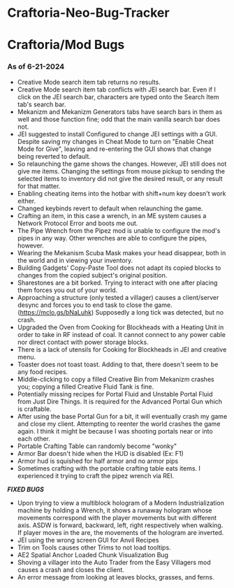 # Craftoria-Neo-Bug-Tracker

# Craftoria/Mod Bugs
### As of 6-21-2024

- Creative Mode search item tab returns no results.
- Creative Mode search item tab conflicts with JEI search bar. Even if I click on the JEI search bar, characters are typed onto the Search Item tab's search bar.
- Mekanizm and Mekanizm Generators tabs have search bars in them as well and those function fine; odd that the main vanilla search bar does not.
- JEI suggested to install Configured to change JEI settings with a GUI. Despite saving my changes in Cheat Mode to turn on "Enable Cheat Mode for Give", leaving and re-entering the GUI shows that change being reverted to default.
- So relaunching the game shows the changes. However, JEI still does not give me items. Changing the settings from mouse pickup to sending the selected items to inventory did not give the desired result, or any result for that matter.
- Enabling cheating items into the hotbar with shift+num key doesn't work either.
- Changed keybinds revert to default when relaunching the game.
- Crafting an item, in this case a wrench, in an ME system causes a Network Protocol Error and boots me out.
- The Pipe Wrench from the Pipez mod is unable to configure the mod's pipes in any way. Other wrenches are able to configure the pipes, however.
- Wearing the Mekanism Scuba Mask makes your head disappear, both in the world and in viewing your inventory.
- Building Gadgets' Copy-Paste Tool does not adapt its copied blocks to changes from the copied subject's original position.
- Sharestones are a bit borked. Trying to interact with one after placing them forces you out of your world.
- Approaching a structure (only tested a villager) causes a client/server desync and forces you to end task to close the game. (<https://mclo.gs/bNaLuhk>) Supposedly a long tick was detected, but no crash.
- Upgraded the Oven from Cooking for Blockheads with a Heating Unit in order to take in RF instead of coal. It cannot connect to any power cable nor direct contact with power storage blocks.
- There is a lack of utensils for Cooking for Blockheads in JEI and creative menu.
- Toaster does not toast toast. Adding to that, there doesn't seem to be any food recipes.
- Middle-clicking to copy a filled Creative Bin from Mekanizm crashes you; copying a filled Creative Fluid Tank is fine.
- Potentially missing recipes for Portal Fluid and Unstable Portal Fluid from Just Dire Things. It is required for the Advanced Portal Gun which is craftable.
- After using the base Portal Gun for a bit, it will eventually crash my game and close my client. Attempting to reenter the world crashes the game again. I think it might be because I was shooting portals near or into each other.
- Portable Crafting Table can randomly become "wonky"
- Armor Bar doesn't hide when the HUD is disabled (Ex: F1)
- Armor hud is squished for half armor and no armor pips
- Sometimes crafting with the portable crafting table eats items. I experienced it trying to craft the pipez wrench via REI.

***FIXED BUGS***
- Upon trying to view a multiblock hologram of a Modern Industrialization machine by holding a Wrench, it shows a runaway hologram whose movements correspond with the player movements but with different axis. ASDW is forward, backward, left, right respectively when walking. If player moves in the are, the movements of the hologram are inverted.
- JEI using the wrong screen GUI for Anvil Recipes
- Trim on Tools causes other Trims to not load tooltips.
- AE2 Spatial Anchor Loaded Chunk Visualization Bug
- Shoving a villager into the Auto Trader from the Easy Villagers mod causes a crash and closes the client.
- An error message from looking at leaves blocks, grasses, and ferns.
